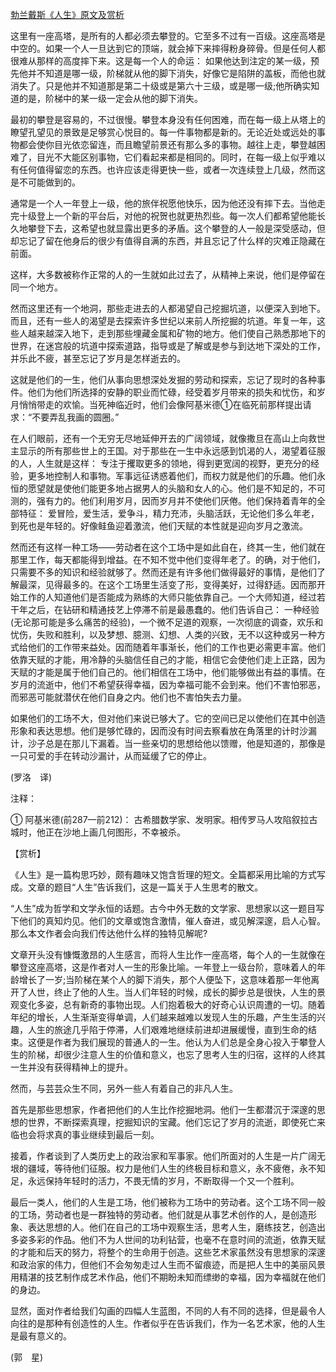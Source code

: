 [勃兰戴斯《人生》原文及赏析](https://www.vrrw.net/wx/12014.html)

这里有一座高塔，是所有的人都必须去攀登的。它至多不过有一百级。这座高塔是中空的。如果一个人一旦达到它的顶端，就会掉下来摔得粉身碎骨。但是任何人都很难从那样的高度摔下来。这是每一个人的命运： 如果他达到注定的某一级，预先他并不知道是哪一级，阶梯就从他的脚下消失，好像它是陷阱的盖板，而他也就消失了。只是他并不知道那是第二十级或是第六十三级，或是哪一级;他所确实知道的是，阶梯中的某一级一定会从他的脚下消失。

最初的攀登是容易的，不过很慢。攀登本身没有任何困难，而在每一级上从塔上的瞭望孔望见的景致是足够赏心悦目的。每一件事物都是新的。无论近处或远处的事物都会使你目光依恋留连，而且瞻望前景还有那么多的事物。越往上走，攀登越困难了，目光不大能区别事物，它们看起来都是相同的。同时，在每一级上似乎难以有任何值得留恋的东西。也许应该走得更快一些，或者一次连续登上几级，然而这是不可能做到的。



通常是一个人一年登上一级，他的旅伴祝愿他快乐，因为他还没有摔下去。当他走完十级登上一个新的平台后，对他的祝贺也就更热烈些。每一次人们都希望他能长久地攀登下去，这希望也就显露出更多的矛盾。这个攀登的人一般是深受感动，但却忘记了留在他身后的很少有值得自满的东西，并且忘记了什么样的灾难正隐藏在前面。

这样，大多数被称作正常的人的一生就如此过去了，从精神上来说，他们是停留在同一个地方。

然而这里还有一个地洞，那些走进去的人都渴望自己挖掘坑道，以便深入到地下。而且，还有一些人的渴望是去探索许多世纪以来前人所挖掘的坑道。年复一年，这些人越来越深入地下，走到那些埋藏金属和矿物的地方。他们使自己熟悉那地下的世界，在迷宫般的坑道中探索道路，指导或是了解或是参与到达地下深处的工作，并乐此不疲，甚至忘记了岁月是怎样逝去的。

这就是他们的一生，他们从事向思想深处发掘的劳动和探索，忘记了现时的各种事件。他们为他们所选择的安静的职业而忙碌，经受着岁月带来的损失和忧伤，和岁月悄悄带走的欢愉。当死神临近时，他们会像阿基米德①在临死前那样提出请求：“不要弄乱我画的圆圈。”

在人们眼前，还有一个无穷无尽地延伸开去的广阔领域，就像撒旦在高山上向救世主显示的所有那些世上的王国。对于那些在一生中永远感到饥渴的人，渴望着征服的人，人生就是这样： 专注于攫取更多的领地，得到更宽阔的视野，更充分的经验，更多地控制人和事物。军事远征诱惑着他们，而权力就是他们的乐趣。他们永恒的愿望就是使他们能更多地占据男人的头脑和女人的心。他们是不知足的，不可测的，强有力的。他们利用岁月，因而岁月并不使他们厌倦。他们保持着青年的全部特征： 爱冒险，爱生活，爱争斗，精力充沛，头脑活跃，无论他们多么年老，到死也是年轻的。好像鲑鱼迎着激流，他们天赋的本性就是迎向岁月之激流。

然而还有这样一种工场——劳动者在这个工场中是如此自在，终其一生，他们就在那里工作，每天都能得到增益。在不知不觉中他们变得年老了。的确，对于他们，只需要不多的知识和经验就够了。然而还是有许多他们做得最好的事情，是他们了解最深，见得最多的。在这个工场里生活变了形，变得美好，过得舒适。因而那开始工作的人知道他们是否能成为熟练的大师只能依靠自己。一个大师知道，经过若干年之后，在钻研和精通技艺上停滞不前是最愚蠢的。他们告诉自己： 一种经验(无论那可能是多么痛苦的经验)，一个微不足道的观察，一次彻底的调查，欢乐和忧伤，失败和胜利，以及梦想、臆测、幻想、人类的兴致，无不以这种或另一种方式给他们的工作带来益处。因而随着年事渐长，他们的工作也更必需更丰富。他们依靠天赋的才能，用冷静的头脑信任自己的才能，相信它会使他们走上正路，因为天赋的才能是属于他们自己的。他们相信在工场中，他们能够做出有益的事情。在岁月的流逝中，他们不希望获得幸福，因为幸福可能不会到来。他们不害怕邪恶，而邪恶可能就潜伏在他们自身之内。他们也不害怕失去力量。

如果他们的工场不大，但对他们来说已够大了。它的空间已足以使他们在其中创造形象和表达思想。他们是够忙碌的，因而没有时间去察看放在角落里的计时沙漏计，沙子总是在那儿下漏着。当一些亲切的思想给他以馈赠，他是知道的，那像是一只可爱的手在转动沙漏计，从而延缓了它的停止。

(罗洛　译)

注释：

① 阿基米德(前287—前212)： 古希腊数学家、发明家。相传罗马人攻陷叙拉古城时，他正在沙地上画几何图形，不幸被杀。

【赏析】

《人生》是一篇构思巧妙，颇有趣味又饱含哲理的短文。全篇都采用比喻的方式写成。文章的题目“人生”告诉我们，这是一篇关于人生思考的散文。

“人生”成为哲学和文学永恒的话题。古今中外无数的文学家、思想家以这一题目写下他们的真知灼见。他们的文章或饱含激情，催人奋进，或见解深邃，启人心智。那么本文作者会向我们传达他什么样的独特见解呢?

文章开头没有慷慨激昂的人生感言，而将人生比作一座高塔，每个人的一生就像在攀登这座高塔，这是作者对人一生的形象比喻。一年登上一级台阶，意味着人的年龄增长了一岁;当阶梯在某个人的脚下消失，那个人便坠下，这意味着那一年他离开了人世，终止了他的人生。当人们年轻的时候，成长的脚步总是很快，人生的景观变化多姿，总有新奇的事物出现。人们抱着极大的好奇心认识周遭的一切。随着年纪的增长，人生渐渐变得单调，人们越来越难以发现人生的乐趣，产生生活的兴趣，人生的旅途几乎陷于停滞，人们艰难地继续前进却进展缓慢，直到生命的结束。这便是作者为我们展现的普通人的一生。他认为人们总是全身心投入于攀登人生的阶梯，却很少注意人生的价值和意义，也忘了思考人生的归宿，这样的人终其一生并没有获得精神上的提升。

然而，与芸芸众生不同，另外一些人有着自己的非凡人生。

首先是那些思想家，作者把他们的人生比作挖掘地洞。他们一生都潜沉于深邃的思想的世界，不断探索真理，挖掘知识的宝藏。他们忘记了岁月的流逝，即使死亡来临也会将求真的事业继续到最后一刻。

接着，作者谈到了人类历史上的政治家和军事家。他们所面对的人生是一片广阔无垠的疆域，等待他们征服。权力是他们人生的终极目标和意义，永不疲倦，永不知足，永远保持年轻时的活力，不畏无情的岁月，不断取得一个又一个胜利。

最后一类人，他们的人生是工场，他们被称为工场中的劳动者。这个工场不同一般的工场，劳动者也是一群独特的劳动者。他们就是从事艺术创作的人，是创造形象、表达思想的人。他们在自己的工场中观察生活，思考人生，磨练技艺，创造出多姿多彩的作品。他们不为人世间的功利钻营，也毫不在意时间的流逝，依靠天赋的才能和后天的努力，将整个的生命用于创造。这些艺术家虽然没有思想家的深邃和政治家的伟力，但他们不会匆匆走过人生而不留痕迹，而是把人生中的美丽风景用精湛的技艺制作成艺术作品，他们不期盼未知而缥缈的幸福，因为幸福就在他们的身边。

显然，面对作者给我们勾画的四幅人生蓝图，不同的人有不同的选择，但是最令人向往的是那种有创造性的人生。作者似乎在告诉我们，作为一名艺术家，他的人生是最有意义的。

(郭　星)

